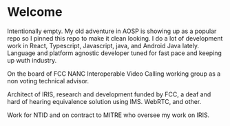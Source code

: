 # Welcome
Intentionally empty. My old adventure in AOSP is showing up as a popular repo so I pinned this repo to make it clean looking. I do a lot of development work in React, Typescript, Javascript, java, and Android Java lately.  Language and platform agnostic developer tuned for fast pace and keeping up wuth industry.

On the board of FCC NANC Interoperable Video Calling working group as a non voting technical advisor.

Architect of IRIS, research and development funded by FCC, a deaf and hard of hearing equivalence solution using IMS. WebRTC, and other.

Work for NTID and on contract to MITRE who oversee my work on IRIS. 
